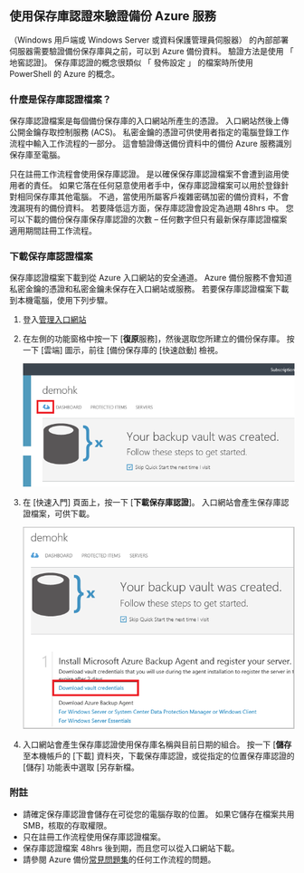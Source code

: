 ## <a name="using-vault-credentials-to-authenticate-with-the-azure-backup-service"></a>使用保存庫認證來驗證備份 Azure 服務

（Windows 用戶端或 Windows Server 或資料保護管理員伺服器） 的內部部署伺服器需要驗證備份保存庫與之前，可以到 Azure 備份資料。 驗證方法是使用 「 地窖認證]。 保存庫認證的概念很類似 「 發佈設定 」 的檔案時所使用 PowerShell 的 Azure 的概念。

### <a name="what-is-the-vault-credential-file"></a>什麼是保存庫認證檔案？

保存庫認證檔案是每個備份保存庫的入口網站所產生的憑證。 入口網站然後上傳公開金鑰存取控制服務 (ACS)。 私密金鑰的憑證可供使用者指定的電腦登錄工作流程中輸入工作流程的一部分。 這會驗證傳送備份資料中的備份 Azure 服務識別保存庫至電腦。

只在註冊工作流程會使用保存庫認證。 是以確保保存庫認證檔案不會遭到盜用使用者的責任。 如果它落在任何惡意使用者手中，保存庫認證檔案可以用於登錄針對相同保存庫其他電腦。 不過，當使用所屬客戶複雜密碼加密的備份資料，不會洩漏現有的備份資料。 若要降低這方面，保存庫認證會設定為過期 48hrs 中。 您可以下載的備份保存庫保存庫認證的次數 – 任何數字但只有最新保存庫認證檔案適用期間註冊工作流程。

### <a name="download-the-vault-credential-file"></a>下載保存庫認證檔案

保存庫認證檔案下載到從 Azure 入口網站的安全通道。 Azure 備份服務不會知道私密金鑰的憑證和私密金鑰未保存在入口網站或服務。 若要保存庫認證檔案下載到本機電腦，使用下列步驟。

1.  登入[管理入口網站](https://manage.windowsazure.com/)
2.  在左側的功能窗格中按一下 [**復原**服務]，然後選取您所建立的備份保存庫。 按一下 [雲端] 圖示，前往 [備份保存庫的 [快速啟動] 檢視。

    ![快速檢視](./media/backup-download-credentials/quickview.png)

3.  在 [快速入門] 頁面上，按一下 [**下載保存庫認證**]。 入口網站會產生保存庫認證檔案，可供下載。

    ![下載](./media/backup-download-credentials/downloadvc.png)

4.  入口網站會產生保存庫認證使用保存庫名稱與目前日期的組合。 按一下 [**儲存**至本機帳戶的 [下載] 資料夾，下載保存庫認證，或從指定的位置保存庫認證的 [儲存] 功能表中選取 [另存新檔。

### <a name="note"></a>附註
- 請確定保存庫認證會儲存在可從您的電腦存取的位置。 如果它儲存在檔案共用 SMB，核取的存取權限。
- 只在註冊工作流程使用保存庫認證檔案。
- 保存庫認證檔案 48hrs 後到期，而且您可以從入口網站下載。
- 請參閱 Azure 備份[常見問題集](../articles/backup/backup-azure-backup-faq.md)的任何工作流程的問題。
